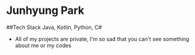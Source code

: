 # Junhyung Park

##Tech Stack
Java, Kotlin, Python, C#

- All of my projects are private, I'm so sad that you can't see something about me or my codes
